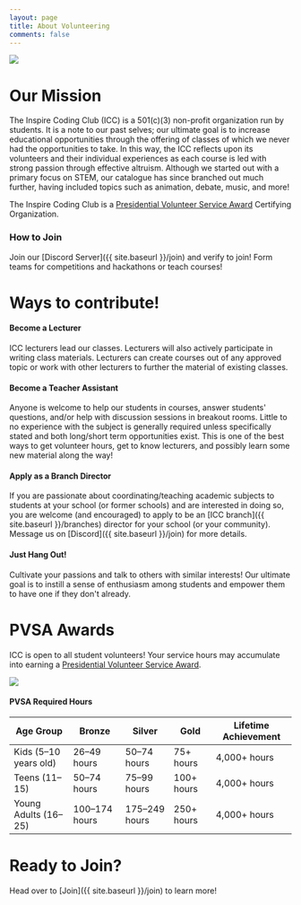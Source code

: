 ```yaml
---
layout: page
title: About Volunteering
comments: false
---
```

![](assets/images/volunteer.png)

# Our Mission

The Inspire Coding Club (ICC) is a 501(c)(3) non-profit organization run by students. It is a note to our past selves; our ultimate goal is to increase educational opportunities through the offering of classes of which we never had the opportunities to take. In this way, the ICC reflects upon its volunteers and their individual experiences as each course is led with strong passion through effective altruism. Although we started out with a primary focus on STEM, our catalogue has since branched out much further, having included topics such as animation, debate, music, and more!

The Inspire Coding Club is a [Presidential Volunteer Service Award](https://www.presidentialserviceawards.gov/) Certifying Organization.

### How to Join

Join our [Discord Server]({{ site.baseurl }}/join) and verify to join! Form teams for competitions and hackathons or teach courses!


# Ways to contribute!

#### Become a Lecturer

ICC lecturers lead our classes. Lecturers will also actively participate in writing class materials. Lecturers can create courses out of any approved topic or work with other lecturers to further the material of existing classes.

#### Become a Teacher Assistant

Anyone is welcome to help our students in courses, answer students&#39; questions, and/or help with discussion sessions in breakout rooms. Little to no experience with the subject is generally required unless specifically stated and both long/short term opportunities exist. This is one of the best ways to get volunteer hours, get to know lecturers, and possibly learn some new material along the way!

<!-- #### Become a Shelter Volunteer

The Inspire Coding Club is proud to proclaim that we have partnered with at-risk and homeless shelters to provide our material to those who may be deprived of such an opportunity otherwise. No coding experience is needed, and managing students/troubleshooting with them is the largest part of the opportunity. -->

#### Apply as a Branch Director

If you are passionate about coordinating/teaching academic subjects to students at your school (or former schools) and are interested in doing so, you are welcome (and encouraged) to apply to be an [ICC branch]({{ site.baseurl }}/branches) director for your school (or your community). Message us on [Discord]({{ site.baseurl }}/join) for more details.

#### Just Hang Out!

Cultivate your passions and talk to others with similar interests! Our ultimate goal is to instill a sense of enthusiasm among students and empower them to have one if they don't already.


# PVSA Awards

ICC is open to all student volunteers! Your service hours may accumulate into earning a [Presidential Volunteer Service Award](https://www.presidentialserviceawards.gov/).

![](assets/images/pvsa-logo.png)

#### PVSA Required Hours

<link rel="stylesheet" href="assets/css/table.css">
<table class="styled-table">
  <thead>
    <tr>
      <th>Age Group</th>
      <th>Bronze</th>
      <th>Silver</th>
      <th>Gold</th>
      <th>Lifetime Achievement</th>
    </tr>
  </thead>
  <tbody>
    <tr>
      <td>Kids (5–10 years old)</td>
      <td>26–49 hours</td>
      <td>50–74 hours</td>
      <td>75+ hours</td>
      <td>4,000+ hours</td>
    </tr>
    <tr class="active-row">
      <td>Teens (11–15)</td>
      <td>50–74 hours</td>
      <td>75–99 hours</td>
      <td>100+ hours</td>
      <td>4,000+ hours</td>
    </tr>
    <tr>
      <td>Young Adults (16–25)</td>
      <td>100–174 hours</td>
      <td> 175–249 hours </td>
      <td>250+ hours</td>
      <td>4,000+ hours</td>
    </tr>
  </tbody>
</table>

# Ready to Join?

Head over to [Join]({{ site.baseurl }}/join) to learn more!